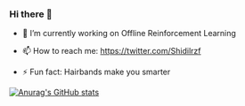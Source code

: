 ### Hi there 👋



- 🔭 I’m currently working on Offline Reinforcement Learning

- 📫 How to reach me: https://twitter.com/Shidilrzf

- ⚡ Fun fact: Hairbands make you smarter


[![Anurag's GitHub stats](https://github-readme-stats.vercel.app/api?username=shidilrzf&count_private=true)](https://github.com/anuraghazra/github-readme-stats)





